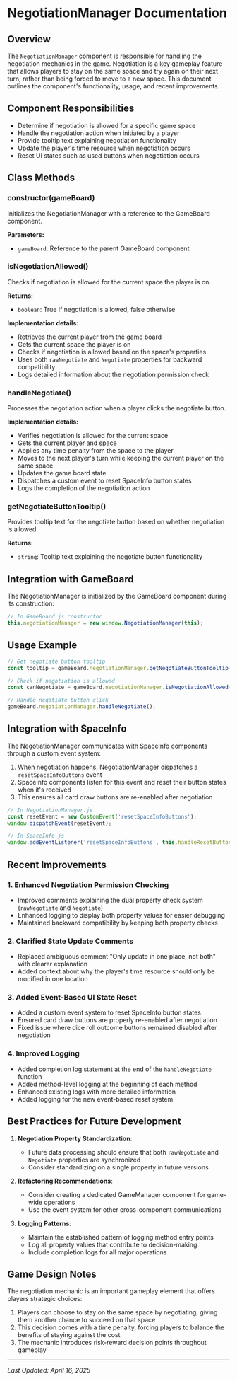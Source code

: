 # NegotiationManager Documentation

## Overview

The `NegotiationManager` component is responsible for handling the negotiation mechanics in the game. Negotiation is a key gameplay feature that allows players to stay on the same space and try again on their next turn, rather than being forced to move to a new space. This document outlines the component's functionality, usage, and recent improvements.

## Component Responsibilities

- Determine if negotiation is allowed for a specific game space
- Handle the negotiation action when initiated by a player
- Provide tooltip text explaining negotiation functionality
- Update the player's time resource when negotiation occurs
- Reset UI states such as used buttons when negotiation occurs

## Class Methods

### constructor(gameBoard)
Initializes the NegotiationManager with a reference to the GameBoard component.

**Parameters:**
- `gameBoard`: Reference to the parent GameBoard component

### isNegotiationAllowed()
Checks if negotiation is allowed for the current space the player is on.

**Returns:**
- `boolean`: True if negotiation is allowed, false otherwise

**Implementation details:**
- Retrieves the current player from the game board
- Gets the current space the player is on
- Checks if negotiation is allowed based on the space's properties
- Uses both `rawNegotiate` and `Negotiate` properties for backward compatibility
- Logs detailed information about the negotiation permission check

### handleNegotiate()
Processes the negotiation action when a player clicks the negotiate button.

**Implementation details:**
- Verifies negotiation is allowed for the current space
- Gets the current player and space
- Applies any time penalty from the space to the player
- Moves to the next player's turn while keeping the current player on the same space
- Updates the game board state
- Dispatches a custom event to reset SpaceInfo button states
- Logs the completion of the negotiation action

### getNegotiateButtonTooltip()
Provides tooltip text for the negotiate button based on whether negotiation is allowed.

**Returns:**
- `string`: Tooltip text explaining the negotiate button functionality

## Integration with GameBoard

The NegotiationManager is initialized by the GameBoard component during its construction:

```javascript
// In GameBoard.js constructor
this.negotiationManager = new window.NegotiationManager(this);
```

## Usage Example

```javascript
// Get negotiate button tooltip
const tooltip = gameBoard.negotiationManager.getNegotiateButtonTooltip();

// Check if negotiation is allowed
const canNegotiate = gameBoard.negotiationManager.isNegotiationAllowed();

// Handle negotiate button click
gameBoard.negotiationManager.handleNegotiate();
```

## Integration with SpaceInfo

The NegotiationManager communicates with SpaceInfo components through a custom event system:

1. When negotiation happens, NegotiationManager dispatches a `resetSpaceInfoButtons` event
2. SpaceInfo components listen for this event and reset their button states when it's received
3. This ensures all card draw buttons are re-enabled after negotiation

```javascript
// In NegotiationManager.js
const resetEvent = new CustomEvent('resetSpaceInfoButtons');
window.dispatchEvent(resetEvent);

// In SpaceInfo.js
window.addEventListener('resetSpaceInfoButtons', this.handleResetButtons);
```

## Recent Improvements

### 1. Enhanced Negotiation Permission Checking
- Improved comments explaining the dual property check system (`rawNegotiate` and `Negotiate`)
- Enhanced logging to display both property values for easier debugging
- Maintained backward compatibility by keeping both property checks

### 2. Clarified State Update Comments
- Replaced ambiguous comment "Only update in one place, not both" with clearer explanation
- Added context about why the player's time resource should only be modified in one location

### 3. Added Event-Based UI State Reset
- Added a custom event system to reset SpaceInfo button states
- Ensured card draw buttons are properly re-enabled after negotiation
- Fixed issue where dice roll outcome buttons remained disabled after negotiation

### 4. Improved Logging
- Added completion log statement at the end of the `handleNegotiate` function
- Added method-level logging at the beginning of each method
- Enhanced existing logs with more detailed information
- Added logging for the new event-based reset system

## Best Practices for Future Development

1. **Negotiation Property Standardization**:
   - Future data processing should ensure that both `rawNegotiate` and `Negotiate` properties are synchronized
   - Consider standardizing on a single property in future versions

2. **Refactoring Recommendations**:
   - Consider creating a dedicated GameManager component for game-wide operations
   - Use the event system for other cross-component communications

3. **Logging Patterns**:
   - Maintain the established pattern of logging method entry points
   - Log all property values that contribute to decision-making
   - Include completion logs for all major operations

## Game Design Notes

The negotiation mechanic is an important gameplay element that offers players strategic choices:

1. Players can choose to stay on the same space by negotiating, giving them another chance to succeed on that space
2. This decision comes with a time penalty, forcing players to balance the benefits of staying against the cost
3. The mechanic introduces risk-reward decision points throughout gameplay

---

*Last Updated: April 16, 2025*
